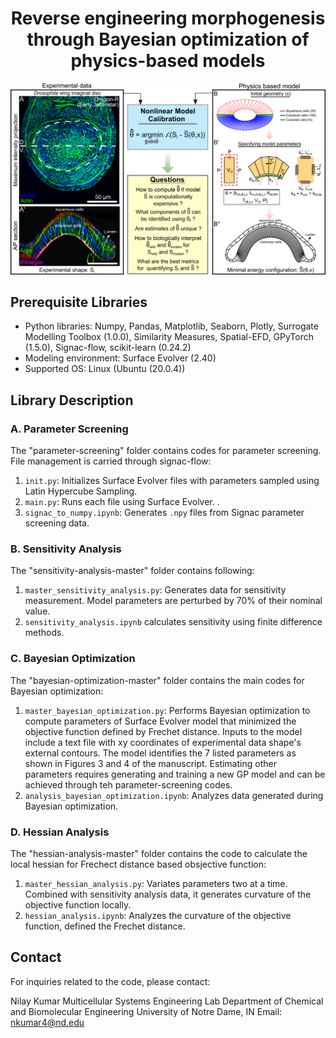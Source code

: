 <h1 align="center">Reverse engineering morphogenesis through Bayesian optimization of physics-based models </h1>


<p align="center">
  <img src="dependencies/graphicalAbstract.png" alt="Graphical Abstract" width="600">
</p>


## Prerequisite Libraries

- Python libraries: Numpy, Pandas, Matplotlib, Seaborn, Plotly, Surrogate Modelling Toolbox (1.0.0), Similarity Measures, Spatial-EFD, GPyTorch (1.5.0), Signac-flow, scikit-learn (0.24.2)
- Modeling environment: Surface Evolver (2.40)
- Supported OS: Linux (Ubuntu (20.0.4))


## Library Description

### A. Parameter Screening

The "parameter-screening" folder contains codes for parameter screening. File management is carried through signac-flow:

1. `init.py`: Initializes Surface Evolver files with parameters sampled using Latin Hypercube Sampling.
2. `main.py`: Runs each file using Surface Evolver. .
3. `signac_to_numpy.ipynb`: Generates `.npy` files from Signac parameter screening data.

### B. Sensitivity Analysis

The "sensitivity-analysis-master" folder contains following:

1. `master_sensitivity_analysis.py`: Generates data for sensitivity measurement. Model parameters are perturbed by 70% of their nominal value. 
2. `sensitivity_analysis.ipynb` calculates sensitivity using finite difference methods.

### C. Bayesian Optimization

The "bayesian-optimization-master" folder contains the main codes for Bayesian optimization:

1. `master_bayesian_optimization.py`: Performs Bayesian optimization to compute parameters of Surface Evolver model that minimized the objective function defined by Frechet distance. Inputs to the model include a text file with xy coordinates of experimental data shape's external contours. The model identifies the 7 listed parameters as shown in Figures 3 and 4 of the manuscript. Estimating other parameters requires generating and training a new GP model and can be achieved through teh parameter-screening codes.
2. `analysis_bayesian_optimization.ipynb`: Analyzes data generated during Bayesian optimization.

### D. Hessian Analysis

The "hessian-analysis-master" folder contains the code to calculate the local hessian for Frechect distance based obsjective function:

1. `master_hessian_analysis.py`: Variates parameters two at a time. Combined with sensitivity analysis data, it generates curvature of the objective function locally.
2. `hessian_analysis.ipynb`: Analyzes the curvature of the objective function, defined the Frechet distance.

## Contact

For inquiries related to the code, please contact:

Nilay Kumar
Multicellular Systems Engineering Lab
Department of Chemical and Biomolecular Engineering
University of Notre Dame, IN
Email: nkumar4@nd.edu
